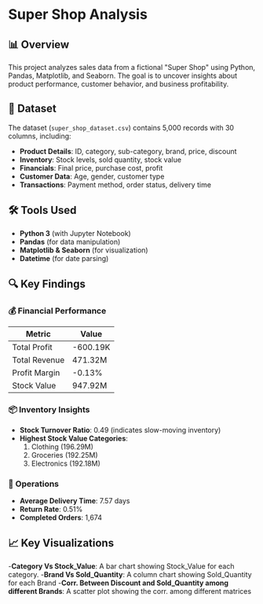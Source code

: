 # Super Shop Analysis

## 📊 Overview
This project analyzes sales data from a fictional "Super Shop" using Python, Pandas, Matplotlib, and Seaborn. The goal is to uncover insights about product performance, customer behavior, and business profitability.

## 📂 Dataset
The dataset (`super_shop_dataset.csv`) contains 5,000 records with 30 columns, including:
- **Product Details**: ID, category, sub-category, brand, price, discount
- **Inventory**: Stock levels, sold quantity, stock value
- **Financials**: Final price, purchase cost, profit
- **Customer Data**: Age, gender, customer type
- **Transactions**: Payment method, order status, delivery time

## 🛠️ Tools Used
- **Python 3** (with Jupyter Notebook)
- **Pandas** (for data manipulation)
- **Matplotlib & Seaborn** (for visualization)
- **Datetime** (for date parsing)

## 🔍 Key Findings

### 💰 Financial Performance
| Metric               | Value       |
|----------------------|-------------|
| Total Profit         | -600.19K    |
| Total Revenue        | 471.32M     |
| Profit Margin        | -0.13%      |
| Stock Value          | 947.92M     |

### 📦 Inventory Insights
- **Stock Turnover Ratio**: 0.49 (indicates slow-moving inventory)
- **Highest Stock Value Categories**:
  1. Clothing (196.29M)
  2. Groceries (192.25M)
  3. Electronics (192.18M)

### 🚚 Operations
- **Average Delivery Time**: 7.57 days
- **Return Rate**: 0.51%
- **Completed Orders**: 1,674

## 📈 Key Visualizations
-**Category Vs Stock_Value**: A bar chart showing Stock_Value for each category. 
-**Brand Vs Sold_Quantity**: A column chart showing Sold_Quantity for each Brand
-**Corr. Between Discount and Sold_Quantity among different Brands**: A scatter plot showing the corr. among different matrices 
